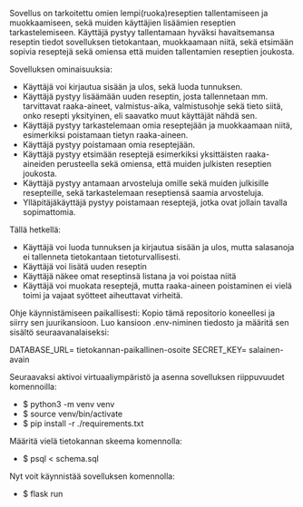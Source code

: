 Sovellus on tarkoitettu omien lempi(ruoka)reseptien tallentamiseen ja muokkaamiseen, sekä muiden käyttäjien lisäämien reseptien tarkastelemiseen. Käyttäjä pystyy tallentamaan hyväksi havaitsemansa reseptin tiedot sovelluksen tietokantaan,
muokkaamaan niitä, sekä etsimään sopivia reseptejä sekä omiensa että muiden tallentamien reseptien joukosta. 

Sovelluksen ominaisuuksia:
- Käyttäjä voi kirjautua sisään ja ulos, sekä luoda tunnuksen.
- Käyttäjä pystyy lisäämään uuden reseptin, josta tallennetaan mm. tarvittavat raaka-aineet, valmistus-aika, valmistusohje sekä tieto siitä, onko resepti yksityinen, eli saavatko muut käyttäjät nähdä sen.
- Käyttäjä pystyy tarkastelemaan omia reseptejään ja muokkaamaan niitä, esimerkiksi poistamaan tietyn raaka-aineen.
- Käyttäjä pystyy poistamaan omia reseptejään.
- Käyttäjä pystyy etsimään reseptejä esimerkiksi yksittäisten raaka-aineiden perusteella sekä omiensa, että muiden julkisten reseptien joukosta.
- Käyttäjä pystyy antamaan arvosteluja omille sekä muiden julkisille resepteille, sekä tarkastelemaan reseptiensä saamia arvosteluja.
- Ylläpitäjäkäyttäjä pystyy poistamaan reseptejä, jotka ovat jollain tavalla sopimattomia.

Tällä hetkellä:
- Käyttäjä voi luoda tunnuksen ja kirjautua sisään ja ulos, mutta salasanoja ei tallenneta tietokantaan tietoturvallisesti.
- Käyttäjä voi lisätä uuden reseptin
- Käyttäjä näkee omat reseptinsä listana ja voi poistaa niitä
- Käyttäjä voi muokata reseptejä, mutta raaka-aineen poistaminen ei vielä toimi ja vajaat syötteet aiheuttavat virheitä.

Ohje käynnistämiseen paikallisesti:
Kopio tämä repositorio koneellesi ja siirry sen juurikansioon. Luo kansioon .env-niminen tiedosto ja määritä sen sisältö seuraavanalaiseksi: 

DATABASE_URL= tietokannan-paikallinen-osoite
SECRET_KEY= salainen-avain

Seuraavaksi aktivoi virtuaaliympäristö ja asenna sovelluksen riippuvuudet komennoilla:
- $ python3 -m venv venv
- $ source venv/bin/activate
- $ pip install -r ./requirements.txt

Määritä vielä tietokannan skeema komennolla:
- $ psql < schema.sql

Nyt voit käynnistää sovelluksen komennolla:
- $ flask run
